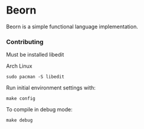 # Beorn

Beorn is a simple functional language implementation.

### Contributing

Must be installed libedit

Arch Linux
```
sudo pacman -S libedit
```

Run initial environment settings with:

```
make config
```

To compile in debug mode:

```
make debug
```


